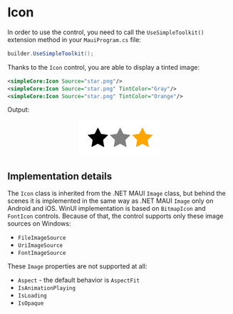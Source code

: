 # Icon

In order to use the control, you need to call the `UseSimpleToolkit()` extension method in your `MauiProgram.cs` file:

```csharp
builder.UseSimpleToolkit();
```

Thanks to the `Icon` control, you are able to display a tinted image:

```xml
<simpleCore:Icon Source="star.png"/>
<simpleCore:Icon Source="star.png" TintColor="Gray"/>
<simpleCore:Icon Source="star.png" TintColor="Orange"/>
```

Output:

<p align="center">
    <img src="../images/stars.png" data-canonical-src="../images/stars.png" />
</p>

## Implementation details

The `Icon` class is inherited from the .NET MAUI `Image` class, but behind the scenes it is implemented in the same way as .NET MAUI `Image` only on Android and iOS. WinUI implementation is based on `BitmapIcon` and `FontIcon` controls. Because of that, the control supports only these image sources on Windows:

- `FileImageSource`
- `UriImageSource`
- `FontImageSource`

These `Image` properties are not supported at all:

- `Aspect` - the default behavior is `AspectFit`
- `IsAnimationPlaying`
- `IsLoading`
- `IsOpaque`
